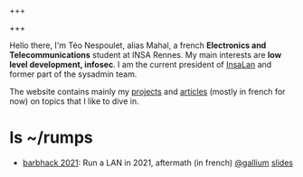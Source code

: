 +++

+++

Hello there, I'm Téo Nespoulet, alias Mahal, a french **Electronics and Telecommunications** student at INSA Rennes. My main interests are **low level development, infosec**. I am the current president of [InsaLan](https://insalan.fr) and former part of the sysadmin team.

The website contains mainly my [projects](/projects) and [articles](/articles) (mostly in french for now) on topics that I like to dive in.

# ls ~/rumps
- [barbhack 2021](https://www.barbhack.fr/en/): Run a LAN in 2021, aftermath (in french) [@gallium](https://darkgallium.github.io) [slides](https://darkgallium.github.io/rump-barbhack-2021/#/)